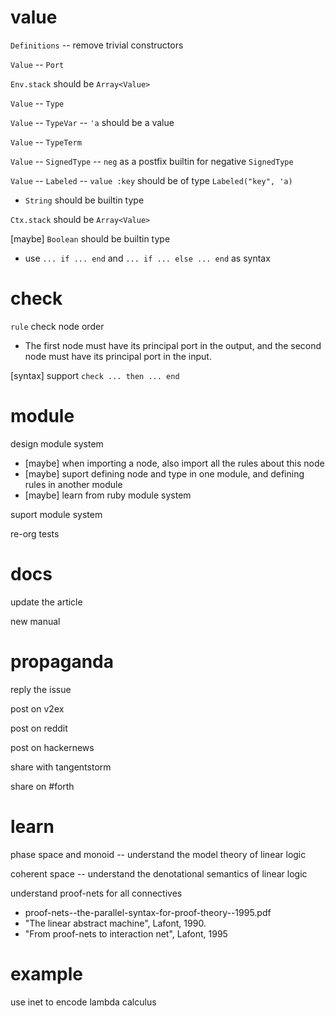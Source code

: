 # value

`Definitions` -- remove trivial constructors

`Value` -- `Port`

`Env.stack` should be `Array<Value>`

`Value` -- `Type`

`Value` -- `TypeVar` -- `'a` should be a value

`Value` -- `TypeTerm`

`Value` -- `SignedType` -- `neg` as a postfix builtin for negative `SignedType`

`Value` -- `Labeled` -- `value :key` should be of type `Labeled("key", 'a)`

- `String` should be builtin type

`Ctx.stack` should be `Array<Value>`

[maybe] `Boolean` should be builtin type

- use `... if ... end` and `... if ... else ... end` as syntax

# check

`rule` check node order

- The first node must have its principal port in the output,
  and the second node must have its principal port in the input.

[syntax] support `check ... then ... end`

# module

design module system

- [maybe] when importing a node, also import all the rules about this node
- [maybe] suport defining node and type in one module, and defining rules in another module
- [maybe] learn from ruby module system

suport module system

re-org tests

# docs

update the article

new manual

# propaganda

reply the issue

post on v2ex

post on reddit

post on hackernews

share with tangentstorm

share on #forth

# learn

phase space and monoid -- understand the model theory of linear logic

coherent space -- understand the denotational semantics of linear logic

understand proof-nets for all connectives

- proof-nets--the-parallel-syntax-for-proof-theory--1995.pdf
- "The linear abstract machine", Lafont, 1990.
- "From proof-nets to interaction net", Lafont, 1995

# example

use inet to encode lambda calculus
